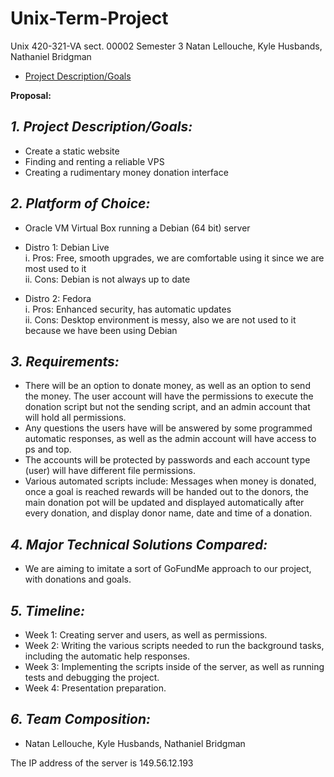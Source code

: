 # Unix-Term-Project
Unix
420-321-VA  sect. 00002
Semester 3
Natan Lellouche, Kyle Husbands, Nathaniel Bridgman

- [Project Description/Goals](#Project-Description/Goals)

**Proposal:**

## *1.	Project Description/Goals:*
  -	Create a static website
  -	Finding and renting a reliable VPS
  -	Creating a rudimentary money donation interface 
 
## *2.	Platform of Choice:*
  -	Oracle VM Virtual Box running a Debian (64 bit) server
  -	Distro 1: Debian Live\
      i.	Pros: Free, smooth upgrades, we are comfortable using it since we are most used to it\
      ii.	Cons: Debian is not always up to date

  -	Distro 2: Fedora\
    i.	Pros: Enhanced security, has automatic updates\
    ii.	Cons: Desktop environment is messy, also we are not used to it because we have been using Debian

## *3.	Requirements:*
  -	There will be an option to donate money, as well as an option to send the money. The user account will have the permissions to execute the donation script but not     the sending script, and an admin account that will hold all permissions.
  -	Any questions the users have will be answered by some programmed automatic responses, as well as the admin account will have access to ps and top.
  -	The accounts will be protected by passwords and each account type (user) will have different file permissions.
  -	Various automated scripts include: Messages when money is donated, once a goal is reached rewards will be handed out to the donors, the main donation pot will be       updated and displayed automatically after every donation, and display donor name, date and time of a donation.                    

## *4.	Major Technical Solutions Compared:*
  -	We are aiming to imitate a sort of GoFundMe approach to our project, with donations and goals.

## *5.	Timeline:*
  -	Week 1: Creating server and users, as well as permissions.
  -	Week 2: Writing the various scripts needed to run the background tasks, including the automatic help responses.
  -	Week 3: Implementing the scripts inside of the server, as well as running tests and debugging the project.
  -	Week 4: Presentation preparation.

## *6.	Team Composition:*
  -	Natan Lellouche, Kyle Husbands, Nathaniel Bridgman

The IP address of the server is 149.56.12.193
